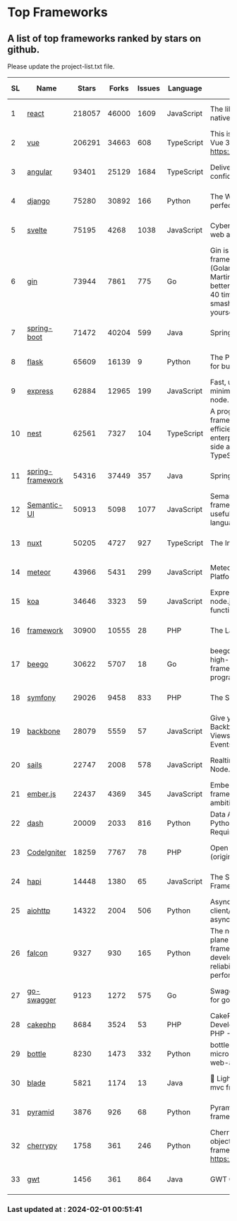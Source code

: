 # Top Frameworks
## A list of top frameworks ranked by stars on github.  
Please update the project-list.txt file.

| SL| Name  | Stars| Forks| Issues | Language | Description | Last Commit |
| --| ------| -----| ---- | ------ | -------- | ----------- | ----------- |
| 1 | [react](https://github.com/facebook/react) | 218057 | 46000 | 1609 | JavaScript | The library for web and native user interfaces. | 2024-01-31 16:23:21 |
| 2 | [vue](https://github.com/vuejs/vue) | 206291 | 34663 | 608 | TypeScript | This is the repo for Vue 2. For Vue 3, go to https://github.com/vuejs/core | 2023-12-31 13:23:55 |
| 3 | [angular](https://github.com/angular/angular) | 93401 | 25129 | 1684 | TypeScript | Deliver web apps with confidence 🚀 | 2024-01-31 21:49:23 |
| 4 | [django](https://github.com/django/django) | 75280 | 30892 | 166 | Python | The Web framework for perfectionists with deadlines. | 2024-01-31 17:40:57 |
| 5 | [svelte](https://github.com/sveltejs/svelte) | 75195 | 4268 | 1038 | JavaScript | Cybernetically enhanced web apps | 2024-01-31 23:26:18 |
| 6 | [gin](https://github.com/gin-gonic/gin) | 73944 | 7861 | 775 | Go | Gin is a HTTP web framework written in Go (Golang). It features a Martini-like API with much better performance -- up to 40 times faster. If you need smashing performance, get yourself some Gin. | 2024-01-19 00:18:57 |
| 7 | [spring-boot](https://github.com/spring-projects/spring-boot) | 71472 | 40204 | 599 | Java | Spring Boot | 2024-01-31 17:45:22 |
| 8 | [flask](https://github.com/pallets/flask) | 65609 | 16139 | 9 | Python | The Python micro framework for building web applications. | 2024-01-18 20:20:56 |
| 9 | [express](https://github.com/expressjs/express) | 62884 | 12965 | 199 | JavaScript | Fast, unopinionated, minimalist web framework for node. | 2023-06-04 15:47:20 |
| 10 | [nest](https://github.com/nestjs/nest) | 62561 | 7327 | 104 | TypeScript | A progressive Node.js framework for building efficient, scalable, and enterprise-grade server-side applications with TypeScript/JavaScript 🚀 | 2024-01-31 08:02:31 |
| 11 | [spring-framework](https://github.com/spring-projects/spring-framework) | 54316 | 37449 | 357 | Java | Spring Framework | 2024-01-31 16:12:20 |
| 12 | [Semantic-UI](https://github.com/Semantic-Org/Semantic-UI) | 50913 | 5098 | 1077 | JavaScript | Semantic is a UI component framework based around useful principles from natural language. | 2023-01-11 17:05:32 |
| 13 | [nuxt](https://github.com/nuxt/nuxt) | 50205 | 4727 | 927 | TypeScript | The Intuitive Vue Framework. | 2024-01-31 19:06:53 |
| 14 | [meteor](https://github.com/meteor/meteor) | 43966 | 5431 | 299 | JavaScript | Meteor, the JavaScript App Platform | 2024-01-31 21:02:39 |
| 15 | [koa](https://github.com/koajs/koa) | 34646 | 3323 | 59 | JavaScript | Expressive middleware for node.js using ES2017 async functions | 2024-01-17 02:02:10 |
| 16 | [framework](https://github.com/laravel/framework) | 30900 | 10555 | 28 | PHP | The Laravel Framework. | 2024-01-31 23:23:24 |
| 17 | [beego](https://github.com/beego/beego) | 30622 | 5707 | 18 | Go | beego is an open-source, high-performance web framework for the Go programming language. | 2023-12-10 15:22:51 |
| 18 | [symfony](https://github.com/symfony/symfony) | 29026 | 9458 | 833 | PHP | The Symfony PHP framework | 2024-01-31 12:00:13 |
| 19 | [backbone](https://github.com/jashkenas/backbone) | 28079 | 5559 | 57 | JavaScript | Give your JS App some Backbone with Models, Views, Collections, and Events | 2024-01-23 21:13:59 |
| 20 | [sails](https://github.com/balderdashy/sails) | 22747 | 2008 | 578 | JavaScript | Realtime MVC Framework for Node.js | 2024-01-18 20:02:23 |
| 21 | [ember.js](https://github.com/emberjs/ember.js) | 22437 | 4369 | 345 | JavaScript | Ember.js - A JavaScript framework for creating ambitious web applications | 2024-01-22 23:52:23 |
| 22 | [dash](https://github.com/plotly/dash) | 20009 | 2033 | 816 | Python | Data Apps & Dashboards for Python. No JavaScript Required. | 2024-01-31 16:05:50 |
| 23 | [CodeIgniter](https://github.com/bcit-ci/CodeIgniter) | 18259 | 7767 | 78 | PHP | Open Source PHP Framework (originally from EllisLab) | 2024-01-14 01:01:26 |
| 24 | [hapi](https://github.com/hapijs/hapi) | 14448 | 1380 | 65 | JavaScript | The Simple, Secure Framework Developers Trust | 2024-01-29 15:47:50 |
| 25 | [aiohttp](https://github.com/aio-libs/aiohttp) | 14322 | 2004 | 506 | Python | Asynchronous HTTP client/server framework for asyncio and Python | 2024-01-31 10:27:26 |
| 26 | [falcon](https://github.com/falconry/falcon) | 9327 | 930 | 165 | Python | The no-magic web data plane API and microservices framework for Python developers, with a focus on reliability, correctness, and performance at scale. | 2024-01-16 08:13:02 |
| 27 | [go-swagger](https://github.com/go-swagger/go-swagger) | 9123 | 1272 | 575 | Go | Swagger 2.0 implementation for go | 2024-01-31 06:25:29 |
| 28 | [cakephp](https://github.com/cakephp/cakephp) | 8684 | 3524 | 53 | PHP | CakePHP: The Rapid Development Framework for PHP - Official Repository | 2024-01-31 20:00:03 |
| 29 | [bottle](https://github.com/bottlepy/bottle) | 8230 | 1473 | 332 | Python | bottle.py is a fast and simple micro-framework for python web-applications. | 2024-01-03 22:31:48 |
| 30 | [blade](https://github.com/lets-blade/blade) | 5821 | 1174 | 13 | Java | :rocket: Lightning fast and elegant mvc framework for Java8 | 2023-06-16 05:18:49 |
| 31 | [pyramid](https://github.com/Pylons/pyramid) | 3876 | 926 | 68 | Python | Pyramid - A Python web framework | 2024-01-29 06:36:46 |
| 32 | [cherrypy](https://github.com/cherrypy/cherrypy) | 1758 | 361 | 246 | Python | CherryPy is a pythonic, object-oriented HTTP framework.      https://cherrypy.dev | 2024-01-05 18:28:32 |
| 33 | [gwt](https://github.com/gwtproject/gwt) | 1456 | 361 | 864 | Java | GWT Open Source Project | 2024-01-31 15:21:55 |

### Last updated at : 2024-02-01 00:51:41
